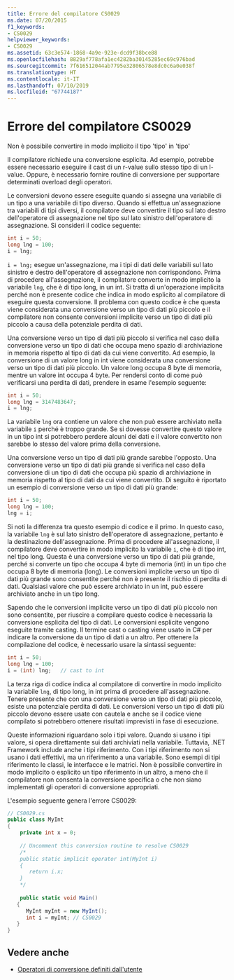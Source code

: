 ```yaml
---
title: Errore del compilatore CS0029
ms.date: 07/20/2015
f1_keywords:
- CS0029
helpviewer_keywords:
- CS0029
ms.assetid: 63c3e574-1868-4a9e-923e-dcd9f38bce88
ms.openlocfilehash: 8829af778afa1ec4282ba30145285ec69c976bad
ms.sourcegitcommit: 7f616512044ab7795e32806578e8dc0c6a0e038f
ms.translationtype: HT
ms.contentlocale: it-IT
ms.lasthandoff: 07/10/2019
ms.locfileid: "67744187"
---
```

# <a name="compiler-error-cs0029"></a>Errore del compilatore CS0029

Non è possibile convertire in modo implicito il tipo 'tipo' in 'tipo'  
  
 Il compilatore richiede una conversione esplicita. Ad esempio, potrebbe essere necessario eseguire il cast di un r-value sullo stesso tipo di un l-value. Oppure, è necessario fornire routine di conversione per supportare determinati overload degli operatori.  
  
 Le conversioni devono essere eseguite quando si assegna una variabile di un tipo a una variabile di tipo diverso. Quando si effettua un'assegnazione tra variabili di tipi diversi, il compilatore deve convertire il tipo sul lato destro dell'operatore di assegnazione nel tipo sul lato sinistro dell'operatore di assegnazione. Si consideri il codice seguente:  

```csharp
int i = 50;  
long lng = 100;  
i = lng;  
```

 `i = lng;` esegue un'assegnazione, ma i tipi di dati delle variabili sul lato sinistro e destro dell'operatore di assegnazione non corrispondono. Prima di procedere all'assegnazione, il compilatore converte in modo implicito la variabile `lng`, che è di tipo long, in un int. Si tratta di un'operazione implicita perché non è presente codice che indica in modo esplicito al compilatore di eseguire questa conversione. Il problema con questo codice è che questa viene considerata una conversione verso un tipo di dati più piccolo e il compilatore non consente conversioni implicite verso un tipo di dati più piccolo a causa della potenziale perdita di dati.  
  
 Una conversione verso un tipo di dati più piccolo si verifica nel caso della conversione verso un tipo di dati che occupa meno spazio di archiviazione in memoria rispetto al tipo di dati da cui viene convertito. Ad esempio, la conversione di un valore long in int viene considerata una conversione verso un tipo di dati più piccolo. Un valore long occupa 8 byte di memoria, mentre un valore int occupa 4 byte. Per rendersi conto di come può verificarsi una perdita di dati, prendere in esame l'esempio seguente:  

```csharp
int i = 50;  
long lng = 3147483647;  
i = lng;  
```

 La variabile `lng` ora contiene un valore che non può essere archiviato nella variabile `i` perché è troppo grande. Se si dovesse convertire questo valore in un tipo int si potrebbero perdere alcuni dei dati e il valore convertito non sarebbe lo stesso del valore prima della conversione.  
  
 Una conversione verso un tipo di dati più grande sarebbe l'opposto. Una conversione verso un tipo di dati più grande si verifica nel caso della conversione di un tipo di dati che occupa più spazio di archiviazione in memoria rispetto al tipo di dati da cui viene convertito. Di seguito è riportato un esempio di conversione verso un tipo di dati più grande:  

```csharp
int i = 50;  
long lng = 100;  
lng = i;  
```

 Si noti la differenza tra questo esempio di codice e il primo. In questo caso, la variabile `lng` è sul lato sinistro dell'operatore di assegnazione, pertanto è la destinazione dell'assegnazione. Prima di procedere all'assegnazione, il compilatore deve convertire in modo implicito la variabile `i`, che è di tipo int, nel tipo long. Questa è una conversione verso un tipo di dati più grande, perché si converte un tipo che occupa 4 byte di memoria (int) in un tipo che occupa 8 byte di memoria (long). Le conversioni implicite verso un tipo di dati più grande sono consentite perché non è presente il rischio di perdita di dati. Qualsiasi valore che può essere archiviato in un int, può essere archiviato anche in un tipo long.  
  
 Sapendo che le conversioni implicite verso un tipo di dati più piccolo non sono consentite, per riuscire a compilare questo codice è necessaria la conversione esplicita del tipo di dati. Le conversioni esplicite vengono eseguite tramite casting. Il termine cast o casting viene usato in C# per indicare la conversione da un tipo di dati a un altro. Per ottenere la compilazione del codice, è necessario usare la sintassi seguente:  

```csharp
int i = 50;  
long lng = 100;  
i = (int) lng;   // cast to int  
```

 La terza riga di codice indica al compilatore di convertire in modo implicito la variabile `lng`, di tipo long, in int prima di procedere all'assegnazione. Tenere presente che con una conversione verso un tipo di dati più piccolo, esiste una potenziale perdita di dati. Le conversioni verso un tipo di dati più piccolo devono essere usate con cautela e anche se il codice viene compilato si potrebbero ottenere risultati imprevisti in fase di esecuzione.  
  
 Queste informazioni riguardano solo i tipi valore. Quando si usano i tipi valore, si opera direttamente sui dati archiviati nella variabile. Tuttavia, .NET Framework include anche i tipi riferimento. Con i tipi riferimento non si usano i dati effettivi, ma un riferimento a una variabile. Sono esempi di tipi riferimento le classi, le interfacce e le matrici. Non è possibile convertire in modo implicito o esplicito un tipo riferimento in un altro, a meno che il compilatore non consenta la conversione specifica o che non siano implementati gli operatori di conversione appropriati.  
  
 L'esempio seguente genera l'errore CS0029:  

```csharp
// CS0029.cs  
public class MyInt  
{  
    private int x = 0;
  
    // Uncomment this conversion routine to resolve CS0029  
    /*  
    public static implicit operator int(MyInt i)  
    {  
       return i.x;  
    }  
    */  
  
    public static void Main()  
   {  
      MyInt myInt = new MyInt();  
      int i = myInt; // CS0029  
   }  
}  
```

## <a name="see-also"></a>Vedere anche

- [Operatori di conversione definiti dall'utente](../../../csharp/language-reference/operators/user-defined-conversion-operators.md)
